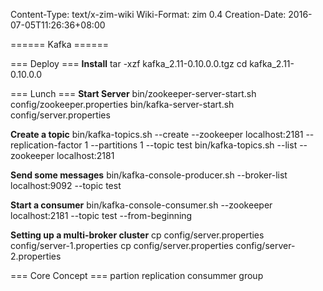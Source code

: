 Content-Type: text/x-zim-wiki
Wiki-Format: zim 0.4
Creation-Date: 2016-07-05T11:26:36+08:00

====== Kafka ======

=== Deploy ===
**Install**
tar -xzf kafka_2.11-0.10.0.0.tgz
cd kafka_2.11-0.10.0.0

=== Lunch ===
**Start Server**
bin/zookeeper-server-start.sh config/zookeeper.properties
bin/kafka-server-start.sh config/server.properties

**Create a topic**
bin/kafka-topics.sh --create --zookeeper localhost:2181 --replication-factor 1 --partitions 1 --topic test
bin/kafka-topics.sh --list --zookeeper localhost:2181

**Send some messages**
bin/kafka-console-producer.sh --broker-list localhost:9092 --topic test

**Start a consumer**
bin/kafka-console-consumer.sh --zookeeper localhost:2181 --topic test --from-beginning

**Setting up a multi-broker cluster**
cp config/server.properties config/server-1.properties
cp config/server.properties config/server-2.properties

=== Core Concept ===
partion
replication
consummer group



